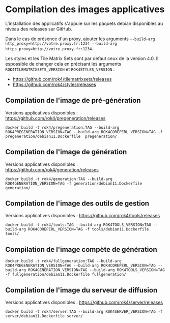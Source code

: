# Compilation des images applicatives

L'installation des applicatifs s'appuie sur les paquets debian disponibles au niveau des releases sur GitHub.

Dans le cas de présence d'un proxy, ajouter les arguments `--build-arg http_proxy=http://votre.proxy.fr:1234 --build-arg https_proxy=http://votre.proxy.fr:1234`.

Les styles et les Tile Matrix Sets sont par défaut ceux de la version 4.0. Il espossible de changer cela en précisant les arguments `ROK4TILEMATRIXSETS_VERSION` et `ROK4STYLES_VERSION` :

* https://github.com/rok4/tilematrixsets/releases
* https://github.com/rok4/styles/releases

## Compilation de l'image de pré-génération

Versions applicatives disponibles : https://github.com/rok4/pregeneration/releases

`docker build -t rok4/pregeneration:TAG --build-arg ROK4PREGENERATION_VERSION=TAG --build-arg ROK4COREPERL_VERSION=TAG -f pregeneration/debian11.Dockerfile  pregeneration/`

## Compilation de l'image de génération

Versions applicatives disponibles : https://github.com/rok4/generation/releases

`docker build -t rok4/generation:TAG --build-arg ROK4GENERATION_VERSION=TAG -f generation/debian11.Dockerfile  generation/`

## Compilation de l'image des outils de gestion

Versions applicatives disponibles : https://github.com/rok4/tools/releases

`docker build -t rok4/tools:TAG --build-arg ROK4TOOLS_VERSION=TAG --build-arg ROK4COREPERL_VERSION=TAG -f tools/debian11.Dockerfile  tools/`

## Compilation de l'image compète de génération

`docker build -t rok4/fullgeneration:TAG --build-arg ROK4PREGENERATION_VERSION=TAG --build-arg ROK4COREPERL_VERSION=TAG --build-arg ROK4GENERATION_VERSION=TAG --build-arg ROK4TOOLS_VERSION=TAG -f fullgeneration/debian11.Dockerfile fullgeneration/`

## Compilation de l'image du serveur de diffusion

Versions applicatives disponibles : https://github.com/rok4/server/releases

`docker build -t rok4/server:TAG --build-arg ROK4SERVER_VERSION=TAG -f server/debian11.Dockerfile server/`
